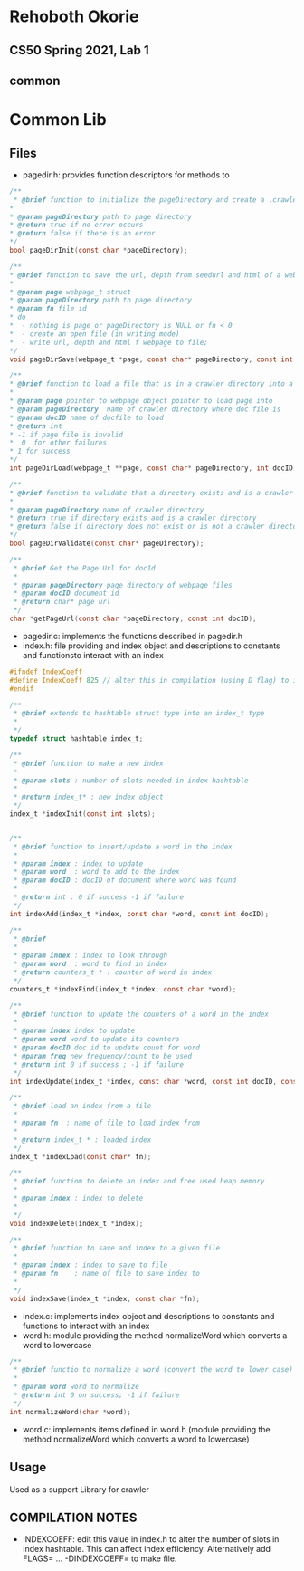 # Rehoboth Okorie
## CS50 Spring 2021, Lab 1
## common

# Common Lib
## Files
- pagedir.h: provides function descriptors for methods to
```c
/**
 * @brief function to initialize the pageDirectory and create a .crawler file
* 
* @param pageDirectory path to page directory
* @return true if no error occurs
* @return false if there is an error
*/
bool pageDirInit(const char *pageDirectory);

/**
* @brief function to save the url, depth from seedurl and html of a webpage to a file in pagedirectory
* 
* @param page webpage_t struct
* @param pageDirectory path to page directory
* @param fn file id
* do
*  - nothing is page or pageDirectory is NULL or fn < 0
*  - create an open file (in writing mode) 
*  - write url, depth and html f webpage to file;
*/
void pageDirSave(webpage_t *page, const char* pageDirectory, const int fn);

/**
* @brief function to load a file that is in a crawler directory into a webpage object
* 
* @param page pointer to webpage object pointer to load page into
* @param pageDirectory  name of crawler directory where doc file is
* @param docID name of docfile to load
* @return int
* -1 if page file is invalid
*  0  for other failures
* 1 for success
*/
int pageDirLoad(webpage_t **page, const char* pageDirectory, int docID);

/**
* @brief function to validate that a directory exists and is a crawler directory
* 
* @param pageDirectory name of crawler directory
* @return true if directory exists and is a crawler directory
* @return false if directory does not exist or is not a crawler directory of something fails in function
*/
bool pageDirValidate(const char* pageDirectory);

/**
 * @brief Get the Page Url for doc1d
 * 
 * @param pageDirectory page directory of webpage files
 * @param docID document id
 * @return char* page url
 */
char *getPageUrl(const char *pageDirectory, const int docID);
```
- pagedir.c: implements the functions described in pagedir.h
- index.h: file providing and index object and descriptions to constants and functionsto interact with an index
```c
#ifndef IndexCoeff
#define IndexCoeff 825 // alter this in compilation (using D flag) to improve table efficiency of hashtable
#endif

/**
 * @brief extends to hashtable struct type into an index_t type
 * 
 */
typedef struct hashtable index_t;

/**
 * @brief function to make a new index
 * 
 * @param slots : number of slots needed in index hashtable
 * 
 * @return index_t* : new index object
 */
index_t *indexInit(const int slots);


/**
 * @brief function to insert/update a word in the index
 * 
 * @param index : index to update
 * @param word  : word to add to the index
 * @param docID : docID of document where word was found
 * 
 * @return int : 0 if success -1 if failure
 */
int indexAdd(index_t *index, const char *word, const int docID);

/**
 * @brief 
 * 
 * @param index : index to look through
 * @param word  : word to find in index
 * @return counters_t * : counter of word in index
 */
counters_t *indexFind(index_t *index, const char *word);

/**
 * @brief function to update the counters of a word in the index
 * 
 * @param index index to update
 * @param word word to update its counters
 * @param docID doc id to update count for word
 * @param freq new frequency/count to be used
 * @return int 0 if success ; -1 if failure
 */
int indexUpdate(index_t *index, const char *word, const int docID, const int freq);

/**
 * @brief load an index from a file
 * 
 * @param fn  : name of file to load index from
 * 
 * @return index_t * : loaded index 
 */
index_t *indexLoad(const char* fn);

/**
 * @brief functiom to delete an index and free used heap memory
 * 
 * @param index : index to delete
 * 
 */
void indexDelete(index_t *index);

/**
 * @brief function to save and index to a given file
 * 
 * @param index : index to save to file
 * @param fn    : name of file to save index to
 * 
 */
void indexSave(index_t *index, const char *fn);
```
- index.c: implements index object and descriptions to constants and functions to interact with an index
- word.h: module providing the method normalizeWord which converts a word to lowercase
```c
/**
 * @brief functio to normalize a word (convert the word to lower case)
 * 
 * @param word word to normalize
 * @return int 0 on success; -1 if failure
 */
int normalizeWord(char *word);
```
- word.c: implements items defined in word.h (module providing the method normalizeWord which converts a word to lowercase)

## Usage
Used as a support Library for crawler

## COMPILATION NOTES
- INDEXCOEFF: edit this value in index.h to alter the number of slots in index hashtable. This can affect index efficiency. Alternatively add FLAGS= ... -DINDEXCOEFF=<value> to make file.